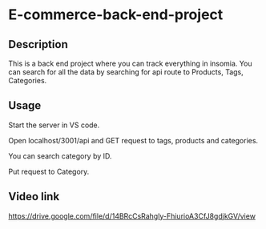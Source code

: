 # E-commerce-back-end-project

## Description
This is a back end project where you can track everything in insomia. You can search for all the data by searching for api route to Products, Tags, Categories. 

## Usage
Start the server in VS code. 

Open localhost/3001/api and GET request to tags, products and categories.

You can search category by ID.

Put request to Category.

## Video link
https://drive.google.com/file/d/14BRcCsRahgly-FhiurioA3CfJ8gdjkGV/view


